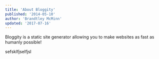 ```yaml
---
title: 'About Bloggity'
published: '2014-05-10'
author: 'Brandtley McMinn'
updated: '2017-07-16'
---
```

Bloggity is a static site generator allowing you to make websites as fast as humanly possible!

sefsklfjselfjsl